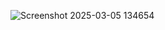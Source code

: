 ![Screenshot 2025-03-05 134654](https://github.com/user-attachments/assets/30ab110f-bf24-4f4b-904b-bf435ef32b2f)

